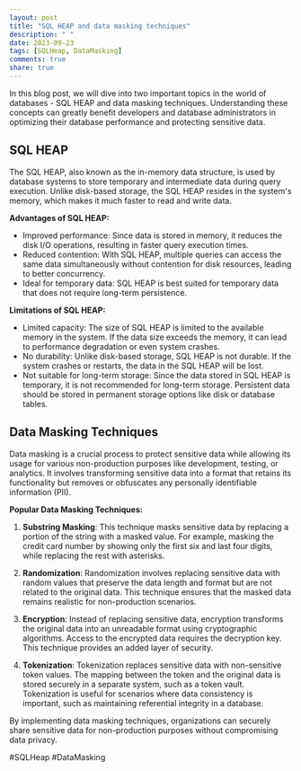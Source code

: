 ```yaml
---
layout: post
title: "SQL HEAP and data masking techniques"
description: " "
date: 2023-09-23
tags: [SQLHeap, DataMasking]
comments: true
share: true
---
```


In this blog post, we will dive into two important topics in the world of databases - SQL HEAP and data masking techniques. Understanding these concepts can greatly benefit developers and database administrators in optimizing their database performance and protecting sensitive data.

## SQL HEAP

The SQL HEAP, also known as the in-memory data structure, is used by database systems to store temporary and intermediate data during query execution. Unlike disk-based storage, the SQL HEAP resides in the system's memory, which makes it much faster to read and write data.

**Advantages of SQL HEAP:**

- Improved performance: Since data is stored in memory, it reduces the disk I/O operations, resulting in faster query execution times.
- Reduced contention: With SQL HEAP, multiple queries can access the same data simultaneously without contention for disk resources, leading to better concurrency.
- Ideal for temporary data: SQL HEAP is best suited for temporary data that does not require long-term persistence.

**Limitations of SQL HEAP:**

- Limited capacity: The size of SQL HEAP is limited to the available memory in the system. If the data size exceeds the memory, it can lead to performance degradation or even system crashes.
- No durability: Unlike disk-based storage, SQL HEAP is not durable. If the system crashes or restarts, the data in the SQL HEAP will be lost.
- Not suitable for long-term storage: Since the data stored in SQL HEAP is temporary, it is not recommended for long-term storage. Persistent data should be stored in permanent storage options like disk or database tables.

## Data Masking Techniques

Data masking is a crucial process to protect sensitive data while allowing its usage for various non-production purposes like development, testing, or analytics. It involves transforming sensitive data into a format that retains its functionality but removes or obfuscates any personally identifiable information (PII).

**Popular Data Masking Techniques:**

1. **Substring Masking**: This technique masks sensitive data by replacing a portion of the string with a masked value. For example, masking the credit card number by showing only the first six and last four digits, while replacing the rest with asterisks.

2. **Randomization**: Randomization involves replacing sensitive data with random values that preserve the data length and format but are not related to the original data. This technique ensures that the masked data remains realistic for non-production scenarios.

3. **Encryption**: Instead of replacing sensitive data, encryption transforms the original data into an unreadable format using cryptographic algorithms. Access to the encrypted data requires the decryption key. This technique provides an added layer of security.

4. **Tokenization**: Tokenization replaces sensitive data with non-sensitive token values. The mapping between the token and the original data is stored securely in a separate system, such as a token vault. Tokenization is useful for scenarios where data consistency is important, such as maintaining referential integrity in a database.

By implementing data masking techniques, organizations can securely share sensitive data for non-production purposes without compromising data privacy.

#SQLHeap #DataMasking